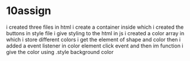 # 10assign
i created three files in html i create a container inside which i created the buttons in style file i give styling to the html
in js i created a color array in which i store different colors i get the element of shape and color then i added a event listener in color element 
click event and then im function i give the color using .style background color
